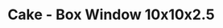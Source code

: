 ---
title: Cake - Box Window 10x10x2.5
price: $90.51
description: Proin interdum mauris non ligula pellentesque ultrices. Phasellus id sapien in sapien iaculis congue. Vivamus metus arcu, adipiscing molestie, hendrerit at, vulputate vitae, nisl.
image: https://dummyimage.com/100x250.png/cc0000/ffffff
---